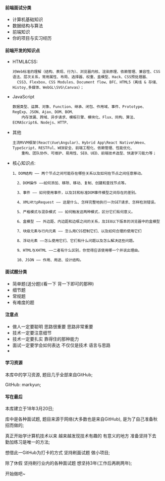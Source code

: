#### 前端面试分类

- 计算机基础知识
- 数据结构与算法
- 前端知识
- 你的项目与实习经历

#### 前端开发的知识点

- HTML&CSS: 

  ```
  对Web标准的理解（结构、表现、行为）、浏览器内核、渲染原理、依赖管理、兼容性、CSS语法、层次关系，常用属性、布局、选择器、权重、盒模型、Hack、CSS预处理器、
  	CSS3、Flexbox、CSS Modules、Document flow、BFC、HTML5（离线 & 存储、Histoy,多媒体、WebGL\SVG\Canvas）；
  ```

- JavaScript

  ```
  数据类型、运算、对象、Function、继承、闭包、作用域、事件、Prototype、RegExp、JSON、Ajax、DOM、BOM、
      内存泄漏、跨域、异步请求、模板引擎、模块化、Flux、同构、算法、ECMAScript6、Nodejs、HTTP、
  ```

- 其他

  ```
  主流MVVM框架(React\Vue\Angular)、Hybrid App\React Native\Weex、TypeScript、RESTFul、WEB安全、前端工程化、依赖管理、性能优化、
      重构、团队协作、可维护、易用性、SEO、UED、前端技术选型、快速学习能力等；
  ```

- 核心知识点:

  ```
  1、DOM结构 —— 两个节点之间可能存在哪些关系以及如何在节点之间任意移动。

  	2、DOM操作 ——如何添加、移除、移动、复制、创建和查找节点等。

  	3、事件 —— 如何使用事件，以及IE和标准DOM事件模型之间存在的差别。

  	4、XMLHttpRequest —— 这是什么、怎样完整地执行一次GET请求、怎样检测错误。

  	5、严格模式与混杂模式 —— 如何触发这两种模式，区分它们有何意义。

  	6、盒模型 —— 外边距、内边距和边框之间的关系，及IE8以下版本的浏览器中的盒模型

  	7、块级元素与行内元素 —— 怎么用CSS控制它们、以及如何合理的使用它们

  	8、浮动元素 ——怎么使用它们、它们有什么问题以及怎么解决这些问题。

  	9、HTML与XHTML ——二者有什么区别，你觉得应该使用哪一个并说出理由。

  	10、JSON —— 作用、用途、设计结构。
  ```

#### 面试题分类

- 简单题(送分题)(看一下 背一下即可的那种)
- 细节题
- 常规题
- 有难度的题

#### 注意点

- 做人一定要聪明 思路很重要 思路非常重要
- 技术一定要注意细节
- 技术一定要扎实 靠得住的那种能力
- 面试一定要学会如何表达 不仅仅是技术 语言与思路
- ​

#### 学习资源

本库中的学习资源, 题目几乎全部来自GitHub; 

GitHub: markyun;



#### 写在最后

本库建立于18年3月20日;

库中是各种面试题, 题目来源于网络(大多数也是来自GitHub), 是为了自己准备秋招而做的;

真正开始学计算机技术以来 越来越发现技术有趣的 有意义的地方 准备坚持下去 勤加练习是唯一的方法; 

想借此一GitHub为打卡的方式 坚持刷面试题 做小项目;

除了休假 坚持刷行业内的各种面试题 想坚持3年(工作后再刷两年);

开始做吧~